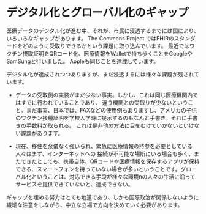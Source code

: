 # デジタル化とグローバル化のギャップ

医療データのデジタル化が進む中、それが、市民に浸透するまでには国により、いろいろなギャップがあります。
The Commons Project ではFHIRのスタンダードをどのように受取りできるかという課題に取り込んでいます。
最近ではワクチン摂取証明をQRコード化、医療情報をWalletで持ち歩くことをGoogleやSamSungと行いました。
Appleも同じことを達成しています。


デジタル化が達成されつつありますが、まだ浸透するには様々な課題が残されています。


* データの受取側の実装がまだ少ない事実。しかし、これは同じ医療機関内ではすでに行われていることであり、
違う機関との受取りが少ないということ。まだ事実、日本では、FAXなどの使用例もありますし、アメリカの子供のワクチン接種証明を学校入学時に提示するのもなんと手書き。それに手書きの手数料が取られる。
これは是非他の方法に目をむけていかないといけない課題があります。

* 現在、移住を余儀なく強いられ、緊急に医療情報の持参を必要としている人々はまず、インターネットへの
接続が不可能な場所にいる場合も多く、またできたとしても、携帯自体、QRコードや医療情報を保存するアプリが保持できる、スマートフォンを持っていない場合が多いということです。グローバル化ということは、対応できる手段が様々な環境nの人々の生活に沿ってサービスを提供できていないと、達成できない。

ギャップを埋める努力はとても地道であり、しかも国際政治が関係しないように繊細な注意をしながら、中立な立場で方向を決めていく必要があります。


